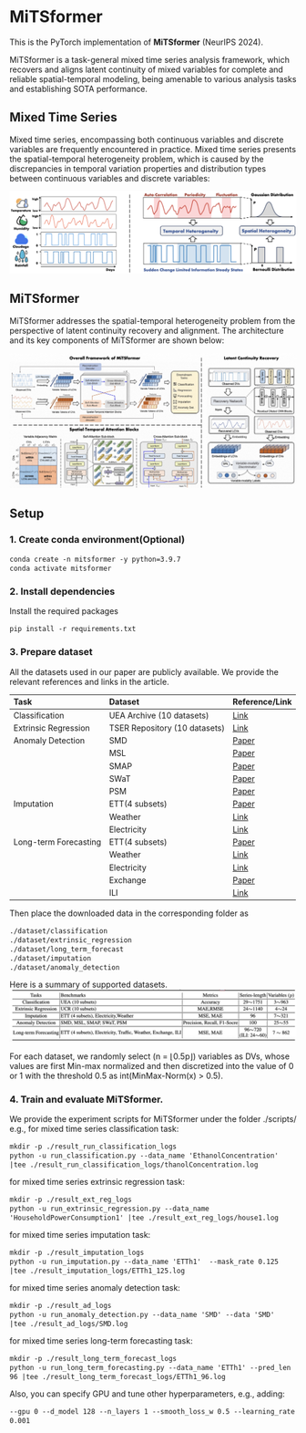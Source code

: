# MiTSformer
This is the PyTorch implementation of **MiTSformer** (NeurIPS 2024). 

MiTSformer is a task-general mixed time series analysis framework, which recovers and aligns latent continuity of mixed variables for complete and reliable spatial-temporal modeling, being amenable to various analysis tasks and establishing SOTA performance.

## Mixed Time Series
Mixed time series, encompassing both continuous variables and discrete variables are frequently encountered in practice. Mixed time series presents the spatial-temporal heterogeneity problem, which is caused by the discrepancies in temporal variation properties and distribution types between continuous variables and discrete variables:

![Mixed time series and spatial-temporal heterogeneity problem](./figs/mixed_time_series.png)


## MiTSformer
MiTSformer addresses the spatial-temporal heterogeneity problem from the perspective of latent continuity recovery and alignment. The architecture and its key components of MiTSformer are shown below:

![MiTSformer](./figs/model_structure.jpg)

## Setup

### 1. Create conda environment(Optional)
~~~
conda create -n mitsformer -y python=3.9.7 
conda activate mitsformer
~~~

### 2. Install dependencies
Install the required packages
~~~
pip install -r requirements.txt
~~~

### 3. Prepare dataset
All the datasets used in our paper are publicly available. We provide the relevant references and links in the article. 

|Task|Dataset|Reference/Link|
|:-|:-|:-|
|Classification|UEA Archive (10 datasets)|[Link](https://www.timeseriesclassification.com/)|
|Extrinsic Regression|TSER Repository (10 datasets)|[Link](http://tseregression.org/)|
|Anomaly Detection|SMD|[Paper](https://dl.acm.org/doi/abs/10.1145/3292500.3330672)|
||MSL|[Paper](https://dl.acm.org/doi/abs/10.1145/3219819.3219845)|
||SMAP|[Paper](https://dl.acm.org/doi/abs/10.1145/3219819.3219845)|
||SWaT|[Paper](https://ieeexplore.ieee.org/abstract/document/7469060/)|
||PSM|[Paper](https://dl.acm.org/doi/abs/10.1145/3447548.3467174)|
|Imputation|ETT(4 subsets)|[Paper](https://ojs.aaai.org/index.php/AAAI/article/view/17325)|
||Weather|[Link](https://www.bgc-jena.mpg.de/wetter/)|
||Electricity|[Link](https://archive.ics.uci.edu/ml/datasets/electricityloaddiagrams20112014/)|
|Long-term Forecasting|ETT(4 subsets)|[Paper](https://ojs.aaai.org/index.php/AAAI/article/view/17325)|
||Weather|[Link](https://www.bgc-jena.mpg.de/wetter/)|
||Electricity|[Link](https://archive.ics.uci.edu/ml/datasets/electricityloaddiagrams20112014/)|
||Exchange|[Paper](https://dl.acm.org/doi/abs/10.1145/3209978.3210006)|
||ILI|[Link](https://gis.cdc.gov/grasp/fluview/fluportaldashboard.html)|


Then place the downloaded data in the corresponding folder as
~~~
./dataset/classification
./dataset/extrinsic_regression
./dataset/long_term_forecast
./dataset/imputation
./dataset/anomaly_detection
~~~


Here is a summary of supported datasets.
![Summary of experiment benchmarks](./figs/dataset_sum.jpeg)

For each dataset, we randomly select (n = ⌊0.5p⌋) variables as DVs, whose values are first Min-max normalized and then discretized into the value of 0 or 1 with the threshold 0.5 as int(MinMax-Norm(x) > 0.5).


### 4. Train and evaluate MiTSformer.
We provide the experiment scripts for MiTSformer under the folder ./scripts/
e.g., for mixed time series classification task:
~~~
mkdir -p ./result_run_classification_logs
python -u run_classification.py --data_name 'EthanolConcentration'  |tee ./result_run_classification_logs/thanolConcentration.log
~~~

for mixed time series extrinsic regression task:
~~~
mkdir -p ./result_ext_reg_logs
python -u run_extrinsic_regression.py --data_name 'HouseholdPowerConsumption1' |tee ./result_ext_reg_logs/house1.log
~~~


for mixed time series imputation task:
~~~
mkdir -p ./result_imputation_logs
python -u run_imputation.py --data_name 'ETTh1'  --mask_rate 0.125 |tee ./result_imputation_logs/ETTh1_125.log
~~~


for mixed time series anomaly detection task:
~~~
mkdir -p ./result_ad_logs
python -u run_anomaly_detection.py --data_name 'SMD' --data 'SMD'   |tee ./result_ad_logs/SMD.log
~~~


for mixed time series long-term forecasting task:
~~~
mkdir -p ./result_long_term_forecast_logs
python -u run_long_term_forecasting.py --data_name 'ETTh1' --pred_len 96 |tee ./result_long_term_forecast_logs/ETTh1_96.log
~~~

Also, you can specify GPU and tune other hyperparameters, e.g., adding: 
~~~
--gpu 0 --d_model 128 --n_layers 1 --smooth_loss_w 0.5 --learning_rate 0.001
~~~



